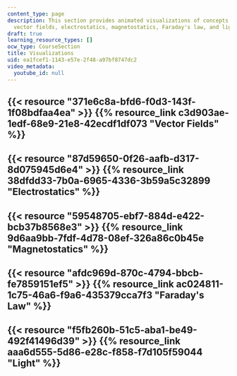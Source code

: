 ```yaml
---
content_type: page
description: This section provides animated visualizations of concepts relating to
  vector fields, electrostatics, magnetostatics, Faraday's law, and light.
draft: true
learning_resource_types: []
ocw_type: CourseSection
title: Visualizations
uid: ea1fcef1-1143-e57e-2f48-a97bf8747dc2
video_metadata:
  youtube_id: null
---
```

{{< resource "371e6c8a-bfd6-f0d3-143f-1f08bdfaa4ea" >}} {{% resource_link c3d903ae-1edf-68e9-21e8-42ecdf1df073 "Vector Fields" %}}
-----------------------------------------------------------------------------------------------------------------------------------------------------------------------------------------------------------------------------

{{< resource "87d59650-0f26-aafb-d317-8d075945d6e4" >}} {{% resource_link 38dfdd33-7b0a-6965-4336-3b59a5c32899 "Electrostatics" %}}
---------------------------------------------------------------------------------------------------------------------------------------------------------------------------------------------

{{< resource "59548705-ebf7-884d-e422-bcb37b8568e3" >}} {{% resource_link 9d6aa9bb-7fdf-4d78-08ef-326a86c0b45e "Magnetostatics" %}}
----------------------------------------------------------------------------------------------------------------------------------------------------------------------------------------------------------------------

{{< resource "afdc969d-870c-4794-bbcb-fe7859151ef5" >}} {{% resource_link ac024811-1c75-46a6-f9a6-435379cca7f3 "Faraday's Law" %}}
--------------------------------------------------------------------------------------------------------------------------------------------------------------------------------------------------------

{{< resource "f5fb260b-51c5-aba1-be49-492f41496d39" >}} {{% resource_link aaa6d555-5d86-e28c-f858-f7d105f59044 "Light" %}}
-----------------------------------------------------------------------------------------------------------------------------------------------------------------------------------------------------